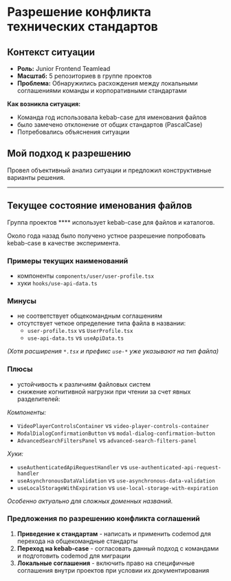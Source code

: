 # Разрешение конфликта технических стандартов

## Контекст ситуации

- **Роль:** Junior Frontend Teamlead  
- **Масштаб:** 5 репозиториев в группе проектов 
- **Проблема:** Обнаружились расхождения между локальными соглашениями команды и корпоративными стандартами

**Как возникла ситуация:**
- Команда год использовала kebab-case для именования файлов
- было замечено отклонение от общих стандартов (PascalCase)
- Потребовались объяснения ситуации

## Мой подход к разрешению

Провел объективный анализ ситуации и предложил конструктивные варианты решения.

---

## Текущее состояние именования файлов

Группа проектов **** использует kebab-case для файлов и каталогов.

Около года назад было получено устное разрешение попробовать kebab-case в качестве эксперимента.

### Примеры текущих наименований
- компоненты `components/user/user-profile.tsx`
- хуки `hooks/use-api-data.ts`

### Минусы
- не соответствует общекомандным соглашениям
- отсутствует четкое определение типа файла в названии: 
  - `user-profile.tsx` vs `UserProfile.tsx`
  - `use-api-data.ts` vs `useApiData.ts`

*(Хотя расширения `*.tsx` и префикс `use-*` уже указывают на тип файла)*


### Плюсы
- устойчивость к различиям файловых систем
- снижение когнитивной нагрузки при чтении за счет явных разделителей: 

*Компоненты:*
- `VideoPlayerControlsContainer` vs `video-player-controls-container`
- `ModalDialogConfirmationButton` vs `modal-dialog-confirmation-button`
- `AdvancedSearchFiltersPanel` vs `advanced-search-filters-panel`

*Хуки:*
- `useAuthenticatedApiRequestHandler` vs `use-authenticated-api-request-handler`
- `useAsynchronousDataValidation` vs `use-asynchronous-data-validation`
- `useLocalStorageWithExpiration` vs `use-local-storage-with-expiration`

*Особенно актуально для сложных доменных названий.*

### Предложения по разрешению конфликта соглашений
1. **Приведение к стандартам** - написать и применить codemod для перехода на общекомандные стандарты
2. **Переход на kebab-case** - согласовать данный подход с командами и подготовить codemod для миграции
3. **Локальные соглашения** - включить право на специфичные соглашения внутри проектов при условии их документирования
